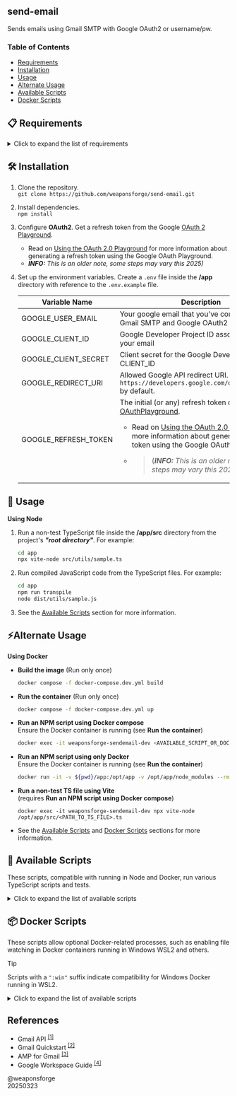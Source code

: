 ## send-email

Sends emails using Gmail SMTP with Google OAuth2 or username/pw.

### Table of Contents

- [Requirements](#-requirements)
- [Installation](#%EF%B8%8F-installation)
- [Usage](#-usage)
- [Alternate Usage](#alternate-usage)
- [Available Scripts](#-available-scripts)
- [Docker Scripts](#-docker-scripts)

## 📋 Requirements

<details>
<summary>Click to expand the list of requirements</summary>

1. Windows 11/Linux OS
2. NodeJS LTS v22 or higher
   ```
   Recommended:
   node: 22.14.0
   npm: 10.9.2
   ```
3. Gmail Account
   - Gmail email/password
   - Optional:
      - Google Cloud Platform project configured with [OAuth2](https://developers.google.com/workspace/guides/configure-oauth-consent) settings and [credentials](https://developers.google.com/workspace/guides/manage-credentials)
      - Read on the Google [Gmail](https://developers.google.com/gmail/api/guides), [SMTP and OAuth2 Setup](https://github.com/weaponsforge/email-sender?tab=readme-ov-file#using-the-oauth-20-playground) sections for more information

### Core Libraries/Frameworks

(Installed via npm)

1. googleapis `v148.0.0`
2. nodemailer `v6.10.0`
3. typescript `v5.8.2` - Compile-time error checker
4. vite-node `v3.0.9`- Runs TS files in development mode
5. vitest `v3.0.9` - Runs tests

</details>

## 🛠️ Installation

1. Clone the repository.<br>
`git clone https://github.com/weaponsforge/send-email.git`

2. Install dependencies.<br>
`npm install`

3. Configure **OAuth2**. Get a refresh token from the Google [OAuth 2 Playground](https://developers.google.com/oauthplayground).
   - Read on [Using the OAuth 2.0 Playground](https://github.com/weaponsforge/email-sender?tab=readme-ov-file#using-the-oauth-20-playground) for more information about generating a refresh token using the Google OAuth Playground.
   - _**INFO:** This is an older note, some steps may vary this 2025)_

4. Set up the environment variables. Create a `.env` file inside the **/app** directory with reference to the `.env.example` file.

   | Variable Name | Description |
   | --- | --- |
   | GOOGLE_USER_EMAIL | Your google email that you've configured for Gmail SMTP and Google OAuth2 |
   | GOOGLE_CLIENT_ID | Google Developer Project ID associated with your email |
   | GOOGLE_CLIENT_SECRET | Client secret for the Google Developer Project CLIENT_ID|
   | GOOGLE_REDIRECT_URI | Allowed Google API redirect URI. Its value is `https://developers.google.com/oauthplayground` by default. |
   | GOOGLE_REFRESH_TOKEN | The initial (or any) refresh token obtained from [OAuthPlayground](https://developers.google.com/oauthplayground).<ul><li>Read on [Using the OAuth 2.0 Playground](https://github.com/weaponsforge/email-sender?tab=readme-ov-file#using-the-oauth-20-playground) for more information about generating a refresh token using the Google OAuth Playground.</li><li><blockquote>(_**INFO:** This is an older note, some steps may vary this 2025)_</blockquote></li></ul> |


## 🚀 Usage

**Using Node**

1. Run a non-test TypeScript file inside the **/app/src** directory from the project's _**"root directory"**_. For example:

   ```bash
   cd app
   npx vite-node src/utils/sample.ts
   ```

2. Run compiled JavaScript code from the TypeScript files. For example:

   ```bash
   cd app
   npm run transpile
   node dist/utils/sample.js
   ```

3. See the [Available Scripts](#-available-scripts) section for more information.

## ⚡Alternate Usage

**Using Docker**

- **Build the image** (Run only once)
   ```bash
   docker compose -f docker-compose.dev.yml build
   ```

- **Run the container** (Run only once)
   ```bash
   docker compose -f docker-compose.dev.yml up
   ```

- **Run an NPM script using Docker compose**<br>
   Ensure the Docker container is running (see **Run the container**)
   ```bash
   docker exec -it weaponsforge-sendemail-dev <AVAILABLE_SCRIPT_OR_DOCKER_SCRIPT>
   ```

- **Run an NPM script using only Docker**<br>
   Ensure the Docker container is running (see **Run the container**)
   ```bash
   docker run -it -v ${pwd}/app:/opt/app -v /opt/app/node_modules --rm weaponsforge/sendemail:dev <AVAILABLE_SCRIPT_OR_DOCKER_SCRIPT>
   ```

- **Run a non-test TS file using Vite**<br>
   (requires **Run an NPM script using Docker compose**)
   ```
   docker exec -it weaponsforge-sendemail-dev npx vite-node /opt/app/src/<PATH_TO_TS_FILE>.ts
   ```

- See the [Available Scripts](#-available-scripts) and [Docker Scripts](#-docker-scripts) sections for more information.


## 📜 Available Scripts

These scripts, compatible with running in Node and Docker, run various TypeScript scripts and tests.

<details>
<summary>Click to expand the list of available scripts</summary>

### A. Running the Codes ⚙️➡️

### `npm run dev`

Runs `vitest` in watch mode, watching file changes and errors to files linked with `*.test.ts` files.

### `npm run watch`

Watches file changes in `.ts` files using the `tsc --watch` option.

### `npm run transpile`

Builds JavaScript, `.d.ts` declaration files, and map files from the TypeScript source files in the `/src` directory.

### `npm run transpile:noemit`

Runs type-checking without generating the JavaScript or declaration files from the TypeScript files in the `/src` and `__tests__` directories.

### B. Testing 🚦✅

### `npm run lint`
Lints TypeScript source codes.

### `npm run lint:fix`
Fixes lint errors in TypeScript files.

### `npm test`
- Runs test scripts defined in `*.test.ts` files with coverage.
- Generates a vitest test report into the **/html** directory.
- Run `npm run report:view` to preview the generated report.

### `npm run test:ui`

- Runs test scripts defined in `*.test.ts` files with coverage.
- Spawns a local report-like website showing each test's real-time status and coverage using vitest-ui
- This script is similar to the vitest **`npm run dev`** script that watches for changes in the `*.test.ts` files but displays the result logs and coverage details in the local website rather than the command line.

### `npm run report:view`

> **NOTE:** This script requires running `npm test` first to generate a test report into the **/html** directory

- Spins up a local web server accessible at `http://localhost:4174/`
- Serves the website contents of a test report from the **/html** directory

</details>

## 📦 Docker Scripts

These scripts allow optional Docker-related processes, such as enabling file watching in Docker containers running in Windows WSL2 and others.

> [!TIP]
> Scripts with a `":win"` suffix indicate compatibility for Windows Docker running in WSL2.

<details>
<summary>Click to expand the list of available scripts</summary>

### Docker run command

Run the Docker containers first using options A or B.

**A. Using Docker compose**

```
docker compose -f docker-compose.dev.yml build
docker compose -f docker-compose.dev.yml up
```

Use the template:

```
docker exec -it weaponsforge-sendemail-dev <AVAILABLE_DOCKER_SCRIPT>
```

**B. Using Only Docker (PowerShell)**

`docker run -it -v ${pwd}/app:/opt/app -v /opt/app/node_modules --rm weaponsforge/sendemail:dev <AVAILABLE_DOCKER_SCRIPT>`

### Scripts

### `npm run docker:debug`

1. Runs the `"/src/utils/sample/sample.ts"` script in containers with debugging enabled in VSCode by default.
2. Replace the `"/src/utils/sample/sample.ts"` file path in the package.json file's `"docker:debug"` script with a target TypeScript file for debugging.
3. Map port **`9229`** to enable debugging VSCode while running in Docker (PowerShell).
   - (A. Using Docker compose):<br>
   `docker exec -it weaponsforge-sendemail-dev npm run docker:debug`
   - (B. Using Only Docker (PowerShell))<br>
   `docker run -it -v ${pwd}/app:/opt/app -v /opt/app/node_modules -p 9229:9229 --rm weaponsforge/sendemail:dev npm run docker:debug`
4. Launch the VSCode debugger using the following configuration:
   ```json
   {
     "version": "0.2.0",
     "configurations": [
       {
         "type": "node",
         "request": "attach",
         "name": "Attach to Docker",
         "address": "localhost",
         "port": 9229,
         "restart": true,
         "skipFiles": ["<node_internals>/**"],
         "localRoot": "${workspaceFolder}/app",
         "remoteRoot": "/opt/app"
       }
     ]
   }
   ```

### `npm run docker:test:ui`

- Docker command counterpart of the `npm run test:ui` script,  compatible with containers running in **Linux** OS.
- Runs test scripts defined in `*.test.ts` files in watch mode with coverage from a container.
- Spawns a local report-like website showing each test's real-time status and coverage using vitest-ui accessible at `http://localhost:51204/__vitest__/`.

### `npm run docker:report:view`

> **NOTE:** This script requires running `npm test` first to generate a test report into the **/html** directory

- Docker command counterpart of the `npm run report:view` script.
- Spins up a local web server accessible at `http://localhost:4174/`
- Serves the website contents of a test report from the host's **/html** directory

### `npm run docker:watch:win`

Watches file changes in `.ts` files using the `tsc --watch` option with `dynamicPriorityPolling` in Docker containers running in Windows WSL2.

### `npm run docker:dev:win`

- Sets and exports the environment variables: `CHOKIDAR_USEPOLLING=1` and `CHOKIDAR_INTERVAL=1000`
- Runs `vitest` in watch mode inside Docker containers running in Windows WSL2, watching file changes and errors to files linked with `*.test.ts` files.

### `npm run docker:test:ui:win`

- Sets and exports the environment variables: `CHOKIDAR_USEPOLLING=1` and `CHOKIDAR_INTERVAL=1000`
- Runs test scripts defined in `*.test.ts` files in watch mode with coverage inside Docker containers running in **Windows WSL2**.
- Spawns a local report-like website showing each test's real-time status and coverage using vitest-ui accessible at `http://localhost:51204/__vitest__/`.

</details>


## References

- Gmail API <sup>[[1]](https://developers.google.com/gmail/api/guides)</sup>
- Gmail Quickstart <sup>[[2]](https://developers.google.com/gmail/api/quickstart/js)</sup>
- AMP for Gmail <sup>[[3]](https://developers.google.com/gmail/ampemail)</sup>
- Google Workspace Guide <sup>[[4]](https://developers.google.com/workspace/guides/get-started)</sup>

@weaponsforge<br>
20250323
